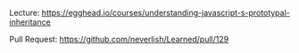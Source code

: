 Lecture: https://egghead.io/courses/understanding-javascript-s-prototypal-inheritance

Pull Request: https://github.com/neverlish/Learned/pull/129
